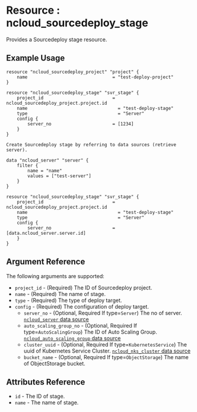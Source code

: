 # Resource : ncloud_sourcedeploy_stage

Provides a Sourcedeploy stage resource.

## Example Usage


```hcl
resource "ncloud_sourcedeploy_project" "project" {
	name    							= "test-deploy-project"
}

resource "ncloud_sourcedeploy_stage" "svr_stage" {
	project_id  						= ncloud_sourcedeploy_project.project.id
	name    							  = "test-deploy-stage"
	type    							  = "Server"
	config {
		server_no  						= [1234]
	}
}

```
```hcl
Create Sourcedeploy stage by referring to data sources (retrieve server).

data "ncloud_server" "server" {
	filter {
		name = "name"
		values = ["test-server"]
	}
}

resource "ncloud_sourcedeploy_stage" "svr_stage" {
	project_id  						= ncloud_sourcedeploy_project.project.id
	name    							  = "test-deploy-stage"
	type    							  = "Server"
	config {
		server_no  						= [data.ncloud_server.server.id]
	}
}
```

## Argument Reference

The following arguments are supported:

* `project_id` - (Required) The ID of Sourcedeploy project.
* `name` - (Required) The name of stage.
* `type` - (Required) The type of deploy target.
* `config` - (Required) The configuration of deploy target.
    * `server_no` - (Optional, Required If type=`Server`) The no of server. [`ncloud_server` data source](../data-source/server.md)
    * `auto_scaling_group_no` - (Optional, Required If type=`AutoScalingGroup`) The ID of Auto Scaling Group.  [`ncloud_auto_scaling_group` data source](../data-source/auto_scaling_group.md)
    * `cluster_uuid` - (Optional, Required If type=`KubernetesService`) The uuid of Kubernetes Service Cluster.  [`ncloud_nks_cluster` data source](../data-source/nks_cluster.md)
    * `bucket_name` - (Optional, Required If type=`ObjectStorage`) The name of ObjectStorage bucket.


## Attributes Reference

* `id` - The ID of stage.
* `name` - The name of stage.
